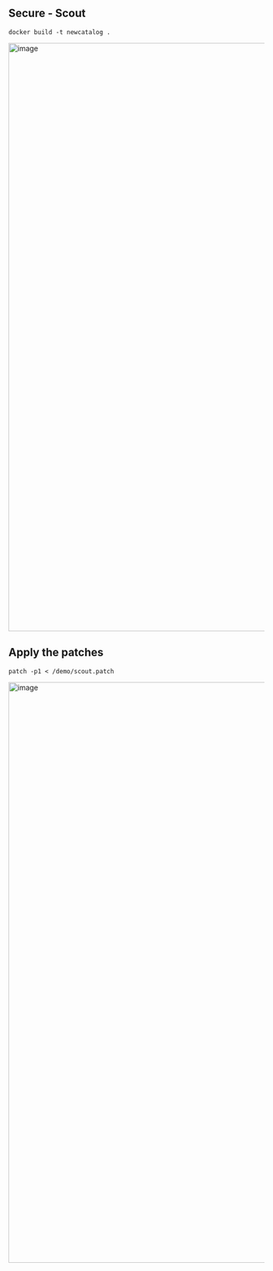 ## Secure - Scout

```
docker build -t newcatalog .
```

<img width="1156" alt="image" src="https://github.com/user-attachments/assets/b44ba25f-327a-43e3-95b7-60c8d49bab8e" />


## Apply the patches

```
patch -p1 < /demo/scout.patch
```

<img width="1141" alt="image" src="https://github.com/user-attachments/assets/d95fe357-aad2-45ba-ae0d-b81fe743a898" />


